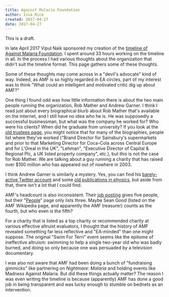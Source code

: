 ```yaml
---
title: Against Malaria Foundation
author: Issa Rice
created: 2017-04-27
date: 2017-04-27
---
```


This is a draft.

In late April 2017 Vipul Naik sponsored my creation of the
[timeline of Against Malaria Foundation](https://timelines.issarice.com/wiki/Timeline_of_Against_Malaria_Foundation).
I spent around 33 hours working on the timeline in all.
In the process I had various thoughts about the organization that
didn't suit the timeline format.
This page gathers some of these thoughts.

Some of these thoughts may come across in a "devil's advocate" kind of way.
Indeed, as AMF is so highly regarded in EA circles,
part of my interest was to think "What could an intelligent and motivated
critic dig up about AMF?"

One thing I found odd was how little information there is about the two
main people running the organization, Rob Mather and Andrew Garner.
I think I read just about every biographical blurb about Rob Mather that's
available on the internet, and I still have no idea who he is.
He was supposedly a successful businessman, but what was the company
he worked for?
Who were his clients?
When did he graduate from university?
If you look at the [old trustees page](https://web.archive.org/web/20080310014341/http://www.worldswimagainstmalaria.com:80/aboutus_trustees.aspx#RM),
you might notice that for many of the biographies,
people list where they've worked ("Brand Director for Sainsbury's
supermarkets and prior to that Marketing Director for Coca-Cola
across Central Europe and for L'Oreal in the UK", "Lehman",
"Executive Director of Capital & Regional Plc, a UK listed property
company", etc.), but this is not the case for Rob Mather.
We are talking about a guy running a charity that has raised
over $100 million who has appeared out of nowhere in 2003.

I think Andrew Garner is similarly a mystery.
Yes, you can find his [barely-active Twitter account](https://twitter.com/ajgarner)
and some [old publications in physics](https://www.ucl.ac.uk/positron-physics/uclrefyr.html),
but aside from that, there isn't a lot that I could find.

AMF's headcount is also inconsistent.
Their [job posting][job] gives five people, but their "[People](https://www.againstmalaria.com/People.aspx)"
page only lists three.
Maybe Sean Good (listed on the AMF Wikipedia page, and apparently the AMF
treasurer) counts as the fourth, but who even is the
fifth?

For a charity that is listed as a top charity or recommended charity at
various effective altruist evaluators,
I thought that the history of AMF revealed something far less reflective
and "EA-minded" than one might suppose.
The original "Swim For Terri" event seems like the epitome of ineffective
altruism: swimming to help a single two-year old who was badly burned,
and doing so only because one was persuaded by a television documentary.

I was also not aware that AMF had been doing a bunch of "fundraising
gimmicks" like partnering on *Nightmare: Malaria* and holding events like
Madness Against Malaria.
But did these things actually matter?
The reason I was even writing the timeline is because (apparently)
AMF has done a good job in being transparent and was lucky enough
to stumble on bednets as an intervention.

[job]: https://www.againstmalaria.com/NewsItem.aspx?newsitem=AMF-is-hiring-IT-Developer "“The current five members of the AMF team are based in their home offices, and it would be ideal if the new IT Developer is able to do the same.”"

